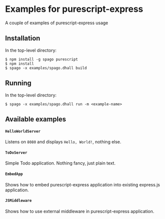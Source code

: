 # Examples for purescript-express

A couple of examples of purescript-express usage

## Installation
In the top-level directory:
```
$ npm install -g spago purescript
$ npm install
$ spago -x examples/spago.dhall build
```

## Running
In the top-level directory:
```
$ spago -x examples/spago.dhall run -m <example-name>
```

## Available examples

#### `HelloWorldServer`

Listens on `8080` and displays `Hello, World!`, nothing else.

#### `ToDoServer`

Simple Todo application. Nothing fancy, just plain text.

#### `EmbedApp`

Shows how to embed purescript-express application into existing express.js
application.

#### `JSMiddleware`

Shows how to use external middleware in purescript-express application.
